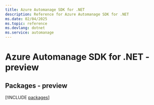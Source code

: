 ```yaml
---
title: Azure Automanage SDK for .NET
description: Reference for Azure Automanage SDK for .NET
ms.date: 02/04/2025
ms.topic: reference
ms.devlang: dotnet
ms.service: automanage
---
```

# Azure Automanage SDK for .NET - preview
## Packages - preview
[!INCLUDE [packages](automanage-index.md)]